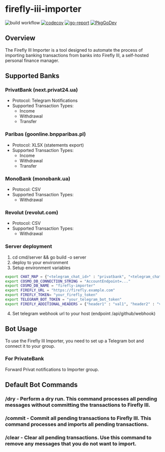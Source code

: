 # firefly-iii-importer

![build workflow](https://github.com/skynet2/firefly-iii-privatbank-importer/actions/workflows/general.yaml/badge.svg?branch=master)
[![codecov](https://codecov.io/gh/skynet2/firefly-iii-privatbank-importer/branch/master/graph/badge.svg?token=5QV4Z8NR6V)](https://codecov.io/gh/skynet2/firefly-iii-privatbank-importer)
[![go-report](https://img.shields.io/badge/go%20report-A+-brightgreen.svg?style=flat)](https://img.shields.io/badge/go%20report-A+-brightgreen.svg?style=flat)
[![PkgGoDev](https://pkg.go.dev/badge/github.com/skynet2/firefly-iii-privatbank-importer)](https://pkg.go.dev/github.com/skynet2/firefly-iii-privatbank-importer?tab=doc)


## Overview
The Firefly III Importer is a tool designed to automate the process of importing banking transactions from banks into Firefly III, a self-hosted personal finance manager. 

## Supported Banks

### PrivatBank (next.privat24.ua)
- Protocol: Telegram Notifications
- Supported Transaction Types: 
  - Income
  - Withdrawal
  - Transfer

### Paribas (goonline.bnpparibas.pl)
- Protocol: XLSX (statements export)
- Supported Transaction Types: 
  - Income
  - Withdrawal
  - Transfer

### MonoBank (monobank.ua)
- Protocol: CSV
- Supported Transaction Types: 
  - Withdrawal

### Revolut (revolut.com)
- Protocol: CSV
- Supported Transaction Types: 
  - Withdrawal

### Server deployment
1. cd cmd/server && go build -o server
2. deploy to your environment
3. Setup environment variables
```bash
export CHAT_MAP = {"<telegram_chat_id>" : "privatbank", "<telegram_chat_id_2>" : "paribas"}
export COSMO_DB_CONNECTION_STRING = "AccountEndpoint=..."
export COSMO_DB_NAME = "firefly-importer"
export FIREFLY_URL = "https://firefly.example.com"
export FIREFLY_TOKEN= "your_firefly_token"
export TELEGRAM_BOT_TOKEN = "your_telegram_bot_token"
export FIREFLY_ADDITIONAL_HEADERS = {"header1" : "val1", "header2" : "val2"}
```
4. Set telegram webhook url to your host (endpoint /api/github/webhook)

## Bot Usage
To use the Firefly III Importer, you need to set up a Telegram bot and connect it to your group.

### For PrivateBank
Forward Privat notifications to Importer group.

## Default Bot Commands
### /dry - Perform a dry run. This command processes all pending messages without committing the transactions to Firefly III.
### /commit - Commit all pending transactions to Firefly III. This command processes and imports all pending transactions.
### /clear - Clear all pending transactions. Use this command to remove any messages that you do not want to import.
